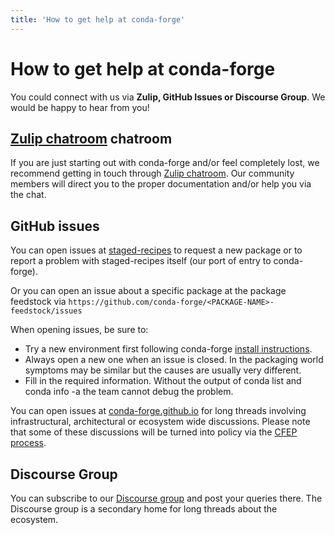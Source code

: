 ```yaml
---
title: 'How to get help at conda-forge'
---
```


<a id="how-to-get-help-at-conda-forge"></a>

# How to get help at conda-forge

You could connect with us via **Zulip, GitHub Issues or Discourse Group**.
We would be happy to hear from you!

<a id="element-chatroom"></a>

## [Zulip chatroom](https://conda-forge.zulipchat.com/) chatroom

If you are just starting out with conda-forge and/or feel completely lost, we recommend getting in touch through [Zulip chatroom](https://conda-forge.zulipchat.com/). Our community members will direct
you to the proper documentation and/or help you via the chat.

<a id="github-issues"></a>

## GitHub issues

You can open issues at [staged-recipes](https://github.com/conda-forge/staged-recipes/issues)
to request a new package or to report a problem with staged-recipes itself (our port of entry to conda-forge).

Or you can open an issue about a specific package at the package feedstock via
`https://github.com/conda-forge/<PACKAGE-NAME>-feedstock/issues`

When opening issues, be sure to:

- Try a new environment first following conda-forge [install instructions](introduction.md#how-to-install).
- Always open a new one when an issue is closed. In the packaging world symptoms may be similar but the causes are usually very different.
- Fill in the required information. Without the output of conda list and conda info -a the team cannot debug the problem.

You can open issues at [conda-forge.github.io](https://github.com/conda-forge/conda-forge.github.io/issues)
for long threads involving infrastructural, architectural or ecosystem wide discussions.
Please note that some of these discussions will be turned into policy via the [CFEP process](https://github.com/conda-forge/conda-forge-enhancement-proposals).

<a id="discourse-group"></a>

## Discourse Group

You can subscribe to our [Discourse group](https://conda.discourse.group) and post your queries there. The Discourse group is a secondary home for long threads about the ecosystem.
